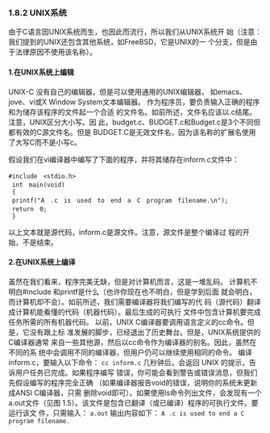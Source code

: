 ### 1.8.2 UNIX系统

由于C语言因UNIX系统而生，也因此而流行，所以我们从UNIX系统开
始（注意：我们提到的UNIX还包含其他系统，如FreeBSD，它是UNIX的一
个分支，但是由于法律原因不使用该名称）。

#### 1.在UNIX系统上编辑

UNIX-C 没有自己的编辑器，但是可以使用通用的UNIX编辑器，
如emacs、jove、vi或X Window System文本编辑器。
作为程序员，要负责输入正确的程序和为储存该程序的文件起一个合适
的文件名。如前所述，文件名应该以.c结尾。注意，UNIX区分大小写。因
此，budget.c、BUDGET.c和Budget.c是3个不同但都有效的C源文件名。但是
BUDGET.C是无效文件名，因为该名称的扩展名使用了大写C而不是小写c。

假设我们在vi编译器中编写了下面的程序，并将其储存在inform.c文件中：
```
#include　<stdio.h>
 int　main(void)
 {
 printf("A　.c　is　used　to　end　a　C　program　filename.\n");
 return　0;
 }
```
以上文本就是源代码，inform.c是源文件。注意，源文件是整个编译过
程的开始，不是结束。

#### 2.在UNIX系统上编译

虽然在我们看来，程序完美无缺，但是对计算机而言，这是一堆乱码。
计算机不明白#include 和printf是什么（也许你现在也不明白，但是学到后面
就会明白，而计算机却不会）。如前所述，我们需要编译器将我们编写的代
码（源代码）翻译成计算机能看懂的代码（机器代码）。最后生成的可执行
文件中包含计算机要完成任务所需的所有机器代码。
以前，UNIX C编译器要调用语言定义的cc命令。但是，它没有跟上标
准发展的脚步，已经退出了历史舞台。但是，UNIX系统提供的C编译器通常
来自一些其他源，然后以cc命令作为编译器的别名。因此，虽然在不同的系
统中会调用不同的编译器，但用户仍可以继续使用相同的命令。
编译inform.c，要输入以下命令：
```cc inform.c```
几秒钟后，会返回 UNIX 的提示，告诉用户任务已完成。如果程序编写
错误，你可能会看到警告或错误消息，但我们先假设编写的程序完全正确
（如果编译器报告void的错误，说明你的系统未更新成ANSI C编译器，只需
删除void即可）。如果使用ls命令列出文件，会发现有一个a.out文件（见图
1.5）。该文件是包含已翻译（或已编译）程序的可执行文件。要运行该文
件，只需输入：
```a.out```
输出内容如下：
```A .c is used to end a C program filename.```
